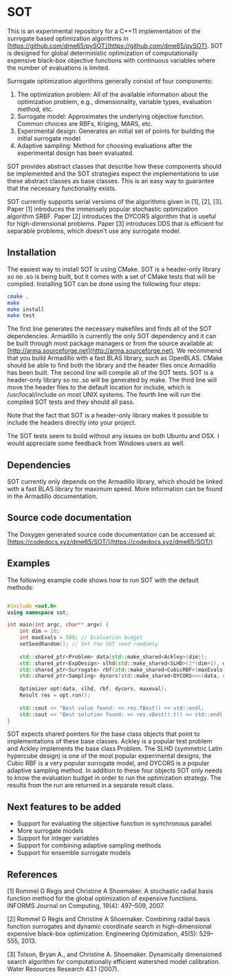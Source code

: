 # SOT
This is an experimental repository for a C++11 implementation of the surrogate based optimization algorithms in [https://github.com/dme65/pySOT](https://github.com/dme65/pySOT). SOT is designed for  global deterministic optimization of computationally expensive black-box objective functions with continuous variables where the number of evaluations is limited.

Surrogate optimization algorithms generally consist of four components:

1. The optimization problem: All of the available information about the optimization problem, e.g., dimensionality, variable types, evaluation method, etc.
2. Surrogate model: Approximates the underlying objective function. Common choices are RBFs, Kriging, MARS, etc.
3. Experimental design: Generates an initial set of points for building the initial surrogate model
4. Adaptive sampling: Method for choosing evaluations after the experimental design has been evaluated.

SOT provides abstract classes that describe how these components should be implemented and the SOT strategies expect the implementations to use these abstract classes as base classes. This is an easy way to guarantee that the necessary functionality exists.

SOT currently supports serial versions of the algorithms given in [1], [2], [3]. Paper [1] introduces the immensely popular stochastic optimization algorithm SRBF. Paper [2] introduces the DYCORS algorithm that is useful for high-dimensional problems. Paper [3] introduces DDS that is efficient for separable problems, which doesn't use any surrogate model.

## Installation

The easiest way to install SOT is using CMake. SOT is a header-only library so no .so is being built, but it comes with a set of CMake tests that will be compiled. Installing SOT can be done using the following four steps:

``` bash
cmake .
make
make install
make test
```

The first line generates the necessary makefiles and finds all of the SOT dependencies. Armadillo is currently the only SOT dependency and it can be built through most package managers or from the source available at: [http://arma.sourceforge.net](http://arma.sourceforge.net). We recommend that you build Armadillo with a fast BLAS library, such as OpenBLAS. CMake should be able to find both the library and the header files once Armadillo has been built. The second line will compile all of the SOT tests. SOT is a header-only library so no .so will be generated by make. The third line will move the header files to the default location for include, which is /usr/local/include on most UNIX systems. The fourth line will run the compiled SOT tests and they should all pass.

Note that the fact that SOT is a header-only library makes it possible to include the headers directly into your project.

The SOT tests seem to build without any issues on both Ubuntu and OSX. I would appreciate some feedback from Windows users as well.

## Dependencies

SOT currently only depends on the Armadillo library, which should be linked with a fast BLAS library for maximum speed. More information can be found in the Armadillo documentation.

## Source code documentation
The Doxygen generated source code documentation can be accessed at: [https://codedocs.xyz/dme65/SOT/](https://codedocs.xyz/dme65/SOT/)

## Examples

The following example code shows how to run SOT with the default methods:

``` cpp

#include <sot.h>
using namespace sot;

int main(int argc, char** argv) {
    int dim = 10;
    int maxEvals = 500; // Evaluation budget
    setSeedRandom(); // Set the SOT seed ramdomly
    
    std::shared_ptr<Problem> data(std::make_shared<Ackley>(dim));
    std::shared_ptr<ExpDesign> slhd(std::make_shared<SLHD>(2*(dim+1), dim));
    std::shared_ptr<Surrogate> rbf(std::make_shared<CubicRBF>(maxEvals, dim, data->lBounds(), data->uBounds()));
    std::shared_ptr<Sampling> dycors(std::make_shared<DYCORS<>>(data, rbf, 100*dim, maxEvals - slhd->numPoints()));
    
    Optimizer opt(data, slhd, rbf, dycors, maxeval);
    Result res = opt.run();
    
    std::cout << "Best value found: << res.fBest() << std::endl;
    std::cout << "Best solution found: << res.xBest().t() << std::endl;
} 
```

SOT expects shared pointers for the base class objects that point to implementations of these base classes. Ackley is a popular test problem and Ackley implements the base class Problem. The SLHD (symmetric Latin hypercube design) is one of the most popular experimental designs, the Cubic RBF is a very popular surrogate model, and DYCORS is a popular adaptive sampling method. In addition to these four objects SOT only needs to know the evaluation budget in order to run the optimization strategy. The results from the run are returned in a separate result class.

## Next features to be added

* Support for evaluating the objective function in synchronous parallel
* More surrogate models
* Support for integer variables
* Support for combining adaptive sampling methods
* Support for ensemble surrogate models

## References

[1] Rommel G Regis and Christine A Shoemaker. A stochastic radial basis function method for the global optimization of expensive functions. INFORMS Journal on Computing, 19(4): 497–509, 2007.
[2] Rommel G Regis and Christine A Shoemaker. Combining radial basis function surrogates and dynamic coordinate search in high-dimensional expensive black-box optimization. Engineering Optimization, 45(5): 529–555, 2013.[3] Tolson, Bryan A., and Christine A. Shoemaker. Dynamically dimensioned search algorithm for computationally efficient watershed model calibration. Water Resources Research 43.1 (2007).